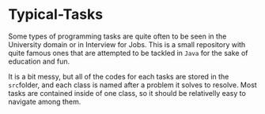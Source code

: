 # Typical-Tasks

Some types of programming tasks are quite often to be seen in the University domain or in Interview for Jobs. 
This is a small repository with quite famous ones that are attempted to be tackled in `Java` for the sake of education and fun.

It is a bit messy, but all of the codes for each tasks are stored in the `src`folder, and each class is named after a problem it solves
to resolve. Most tasks are contained inside of one class, so it should be relativelly easy to navigate among them.
